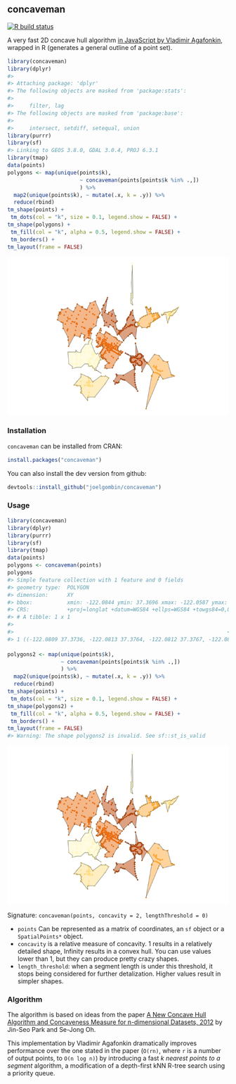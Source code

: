 <!-- README.md is generated from README.Rmd. Please edit that file -->

concaveman
----------

<!-- badges: start -->

[![R build
status](https://github.com/joelgombin/concaveman/workflows/R-CMD-check/badge.svg)](https://github.com/joelgombin/concaveman/actions)
<!-- badges: end -->

A very fast 2D concave hull algorithm [in JavaScript by Vladimir
Agafonkin](https://github.com/mapbox/concaveman), wrapped in R
(generates a general outline of a point set).

``` r
library(concaveman)
library(dplyr)
#> 
#> Attaching package: 'dplyr'
#> The following objects are masked from 'package:stats':
#> 
#>     filter, lag
#> The following objects are masked from 'package:base':
#> 
#>     intersect, setdiff, setequal, union
library(purrr)
library(sf)
#> Linking to GEOS 3.8.0, GDAL 3.0.4, PROJ 6.3.1
library(tmap)
data(points)
polygons <- map(unique(points$k),
                       ~ concaveman(points[points$k %in% .,])
                       ) %>% 
  map2(unique(points$k), ~ mutate(.x, k = .y)) %>% 
  reduce(rbind)
tm_shape(points) +
 tm_dots(col = "k", size = 0.1, legend.show = FALSE) +
tm_shape(polygons) +
 tm_fill(col = "k", alpha = 0.5, legend.show = FALSE) +
 tm_borders() +
tm_layout(frame = FALSE)
```

![](README-example-1.png)

### Installation

`concaveman` can be installed from CRAN:

``` r
install.packages("concaveman")
```

You can also install the dev version from github:

``` r
devtools::install_github("joelgombin/concaveman")
```

### Usage

``` r
library(concaveman)
library(dplyr)
library(purrr)
library(sf)
library(tmap)
data(points)
polygons <- concaveman(points)
polygons
#> Simple feature collection with 1 feature and 0 fields
#> geometry type:  POLYGON
#> dimension:      XY
#> bbox:           xmin: -122.0844 ymin: 37.3696 xmax: -122.0587 ymax: 37.3942
#> CRS:            +proj=longlat +datum=WGS84 +ellps=WGS84 +towgs84=0,0,0
#> # A tibble: 1 x 1
#>                                                                         polygons
#>                                                                    <POLYGON [°]>
#> 1 ((-122.0809 37.3736, -122.0813 37.3764, -122.0812 37.3767, -122.082 37.3772, …

polygons2 <- map(unique(points$k),
                 ~ concaveman(points[points$k %in% .,])
                 ) %>% 
  map2(unique(points$k), ~ mutate(.x, k = .y)) %>% 
  reduce(rbind)
tm_shape(points) +
 tm_dots(col = "k", size = 0.1, legend.show = FALSE) +
tm_shape(polygons2) +
 tm_fill(col = "k", alpha = 0.5, legend.show = FALSE) +
 tm_borders() +
tm_layout(frame = FALSE)
#> Warning: The shape polygons2 is invalid. See sf::st_is_valid
```

![](README-usage-1.png)

Signature: `concaveman(points, concavity = 2, lengthThreshold = 0)`

-   `points` Can be represented as a matrix of coordinates, an `sf`
    object or a `SpatialPoints*` object.
-   `concavity` is a relative measure of concavity. 1 results in a
    relatively detailed shape, Infinity results in a convex hull. You
    can use values lower than 1, but they can produce pretty crazy
    shapes.
-   `length_threshold`: when a segment length is under this threshold,
    it stops being considered for further detalization. Higher values
    result in simpler shapes.

### Algorithm

The algorithm is based on ideas from the paper [A New Concave Hull
Algorithm and Concaveness Measure for n-dimensional Datasets,
2012](http://www.iis.sinica.edu.tw/page/jise/2012/201205_10.pdf) by
Jin-Seo Park and Se-Jong Oh.

This implementation by Vladimir Agafonkin dramatically improves
performance over the one stated in the paper (`O(rn)`, where `r` is a
number of output points, to `O(n log n)`) by introducing a fast *k
nearest points to a segment* algorithm, a modification of a depth-first
kNN R-tree search using a priority queue.
